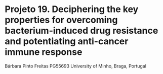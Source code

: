 # Projeto 19. Deciphering the key properties for overcoming bacterium-induced drug resistance and potentiating anti-cancer immune response

Bárbara Pinto Freitas PG55693
University of Minho, Braga, Portugal 
